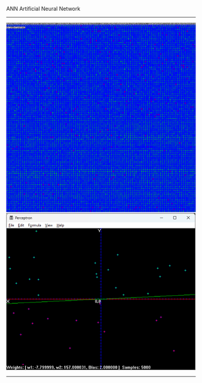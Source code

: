ANN
Artificial Neural Network
<hr>
<img src="ann-screenshot.png">
<img src="ann-screenshot2.png">
<hr>
